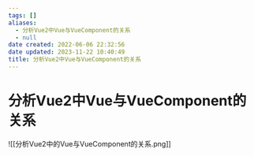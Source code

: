 ```yaml
---
tags: []
aliases:
  - 分析Vue2中Vue与VueComponent的关系
  - null
date created: 2022-06-06 22:32:56
date updated: 2023-11-22 10:40:49
title: 分析Vue2中Vue与VueComponent的关系
---
```


# 分析Vue2中Vue与VueComponent的关系

![[分析Vue2中的Vue与VueComponent的关系.png]]
